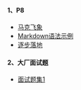 #### 1、P8

* [马克飞象](1-P8/马克飞象.md)
* [Markdown语法示例](1-P8/Markdown语法示例.md)
* [逐步落地](1-P8/逐步落地.md)

#### 2、大厂面试题

* [面试题集1](2-大厂面试题/面试题集1.md)

